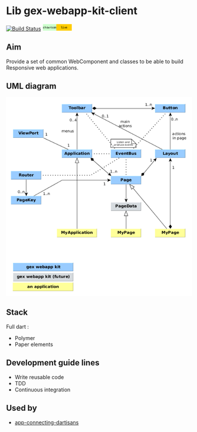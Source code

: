 # Lib gex-webapp-kit-client

[![Build Status](https://drone.io/github.com/GeReinhart/dart-gex-webapp-kit-client/status.png)](https://drone.io/github.com/GeReinhart/dart-gex-webapp-kit-client/latest) [![Show Room live](https://raw.githubusercontent.com/GeReinhart/app-connecting-dartisans/master/doc/images/showRoomLive.png)](https://gex-webapp-kit.herokuapp.com/)

## Aim

Provide a set of common WebComponent and classes to be able to build Responsive web applications. 

## UML diagram

[![UML diagram](https://raw.githubusercontent.com/GeReinhart/dart-gex-common-ui-elements/master/doc/graph/images/gex_common_ui_elements.png)](https://raw.githubusercontent.com/GeReinhart/dart-gex-common-ui-elements/master/doc/graph/images/gex_common_ui_elements.png)

## Stack

Full dart :
- Polymer
- Paper elements

## Development guide lines
- Write reusable code
- TDD 
- Continuous integration

## Used by 
- [app-connecting-dartisans][2]


[2]: https://github.com/GeReinhart/app-connecting-dartisans
